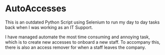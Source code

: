 # AutoAccesses

This is an outdated Python Script using Selenium to run my day to day tasks back when I was working as an IT Support.

I have managed automate the most time consuming and annoying task, which is to create new accesses to onboard a new staff. To accompany this, there is also an access remover for when a staff leaves the company.
